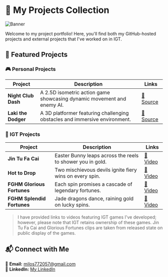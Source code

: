 # 🚀 My Projects Collection
![Banner](Banner_10fps.gif)

Welcome to my project portfolio! Here, you'll find both my GitHub-hosted projects and external projects that I've worked on in IGT.


## 📌 Featured Projects

### 🎮 Personal Projects  
| Project | Description | Links |
|---------|------------|-------|
|**Night Club Dash** | A 2.5D isometric action game showcasing dynamic movement and enemy AI. | [🔗 Source](https://github.com/milosgames96/NightclubDash) |
|**Laki the Dodger** | A 3D platformer featuring challenging obstacles and immersive environment.  | [🔗 Source](https://github.com/milosgames96/LakiTheDodger) |

### 🎰 IGT Projects  
| Project | Description | Links |
|---------|------------|-------|
|**Jin Tu Fa Cai** | Easter Bunny leaps across the reels to shower you in gold. | [🔗 Video](https://www.youtube.com/watch?v=zpBHrT7JgNw) |
|**Hot to Drop** | Two mischievous devils ignite fiery wins on every spin. | [🔗 Video](https://www.youtube.com/watch?v=2NtZSQAomXg) |
|**FGHM Glorious Fortunes** | Each spin promises a cascade of legendary fortunes. | [🔗 Video](https://www.youtube.com/watch?v=rodvslM7guc) |
|**FGHM Splendid Fortunes** | Jade dragons dance, raining gold on lucky spins. | [🔗 Video](https://www.youtube.com/watch?v=rodvslM7guc) |

> I have provided links to videos featuring IGT games I've developed; however, please note that IGT retains ownership of these games. Jin Tu Fa Cai and Glorious Fortunes clips are taken from released state on public display of the games.

## 📬 Connect with Me  
📧 **Email:** milos772057@gmail.com  
🔗 **LinkedIn:** [My LinkedIn](https://linkedin.com/in/yourprofile)

